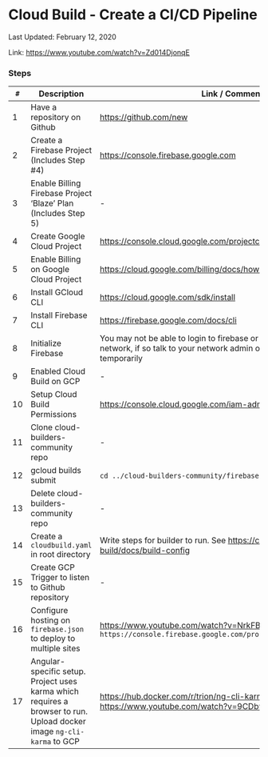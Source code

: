 # Cloud Build - Create a CI/CD Pipeline

Last Updated: February 12, 2020

Link: https://www.youtube.com/watch?v=Zd014DjonqE

### Steps

| `#` | Description                                                                                                           | Link / Comments                                                                                                                         |
| --- | --------------------------------------------------------------------------------------------------------------------- | --------------------------------------------------------------------------------------------------------------------------------------- |
| 1   | Have a repository on Github                                                                                           | https://github.com/new                                                                                                                  |
| 2   | Create a Firebase Project (Includes Step #4)                                                                          | https://console.firebase.google.com                                                                                                     |
| 3   | Enable Billing Firebase Project ‘Blaze’ Plan (Includes Step 5)                                                        | -                                                                                                                                       |
| 4   | Create Google Cloud Project                                                                                           | https://console.cloud.google.com/projectcreate                                                                                          |
| 5   | Enable Billing on Google Cloud Project                                                                                | https://cloud.google.com/billing/docs/how-to/modify-project                                                                             |
| 6   | Install GCloud CLI                                                                                                    | https://cloud.google.com/sdk/install                                                                                                    |
| 7   | Install Firebase CLI                                                                                                  | https://firebase.google.com/docs/cli                                                                                                    |
| 8   | Initialize Firebase                                                                                                   | You may not be able to login to firebase or google depending on network, if so talk to your network admin or change network temporarily |
| 9   | Enabled Cloud Build on GCP                                                                                            | -                                                                                                                                       |
| 10  | Setup Cloud Build Permissions                                                                                         | https://console.cloud.google.com/iam-admin                                                                                              |
| 11  | Clone cloud-builders-community repo                                                                                   | -                                                                                                                                       |
| 12  | gcloud builds submit                                                                                                  | `cd ../cloud-builders-community/firebase`-                                                                                              |
| 13  | Delete cloud-builders-community repo                                                                                  | -                                                                                                                                       |
| 14  | Create a `cloudbuild.yaml` in root directory                                                                          | Write steps for builder to run. See https://cloud.google.com/cloud-build/docs/build-config                                              |
| 15  | Create GCP Trigger to listen to Github repository                                                                     | -                                                                                                                                       |
| 16  | Configure hosting on `firebase.json` to deploy to multiple sites                                                      | https://www.youtube.com/watch?v=NrkFBmBFA6k `https://console.firebase.google.com/project/<PROJECT_NAME>/hosting`                        |
| 17  | Angular-specific setup. Project uses karma which requires a browser to run. Upload docker image `ng-cli-karma` to GCP | https://hub.docker.com/r/trion/ng-cli-karma https://www.youtube.com/watch?v=9CDb9ZSsfV4                                                 |

